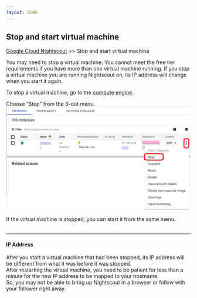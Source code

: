 ```yaml
---
layout: GCNS
---
```


## Stop and start virtual machine  
[Google Cloud Nightscout](./GoogleCloud.md) >> Stop and start virtual machine  
  
You may need to stop a virtual machine.  You cannot meet the free tier requirements if you have more than one virtual machine running.  If you stop a virtual machine you are running Nightscout on, its IP address will change when you start it again.    
  
To stop a virtual machine, go to the [compute engine](./ComputeEngine.md).  

Choose “Stop” from the 3-dot menu.  
![](./images/StopVirtualMachine.png)  

If the virtual machine is stopped, you can start it from the same menu.    
<br/>  
  
---  
  
#### **IP Address**  
After you start a virtual machine that had been stopped, its IP address will be different from what it was before it was stopped.  
After restarting the virtual machine, you need to be patient for less than a minute for the new IP address to be mapped to your hostname.  
So, you may not be able to bring up Nightscout in a browser or follow with your follower right away.  
  
